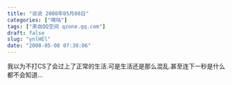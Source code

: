 ```yaml
---
title: "说说 2008年05月08日"
categories: ["嘀咕"]
tags: ["来自QQ空间 qzone.qq.com"]
draft: false
slug: "ynlHEl"
date: "2008-05-08 07:38:06"
---
```


我以为不打CS了会过上了正常的生活.可是生活还是那么混乱.甚至连下一秒是什么都不会知道...
